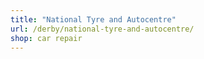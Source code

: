 ```yaml
---
title: "National Tyre and Autocentre"
url: /derby/national-tyre-and-autocentre/
shop: car repair
---
```

